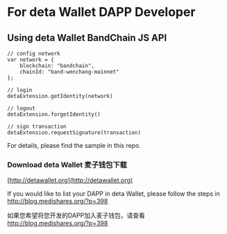 
# For deta Wallet DAPP Developer

## Using deta Wallet BandChain JS API


```
// config network
var network = {
    blockchain: "bandchain",
    chainId: "band-wenchang-mainnet"
};

// login
detaExtension.getIdentity(network)

// logout
detaExtension.forgetIdentity()

// sign transaction
detaExtension.requestSignature(transaction)
```

For details, please find the sample in this repo.


### Download deta Wallet 麦子钱包下载

[http://detawallet.org](http://detawallet.org)

If you would like to list your DAPP in deta Wallet, please follow the steps in http://blog.medishares.org/?p=398

如果您希望将您开发的DAPP加入麦子钱包，请查看 http://blog.medishares.org/?p=398

